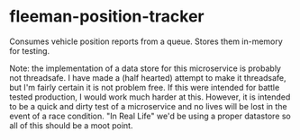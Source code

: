 # fleeman-position-tracker
Consumes vehicle position reports from a queue. Stores them in-memory for testing.

Note: the implementation of a data store for this microservice is probably not threadsafe. I have made a (half hearted) attempt to make it threadsafe, but I'm fairly certain it is not problem free. If this were intended for battle tested production, I would work much harder at this. However, it is intended to be a quick and dirty test of a microservice and no lives will be lost in the event of a race condition. "In Real Life" we'd be using a proper datastore so all of this should be a moot point.
